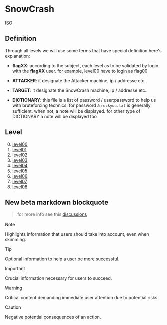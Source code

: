 # SnowCrash

[ISO](https://cdn.intra.42.fr/isos/SnowCrash.iso)

## Definition

Through all levels we will use some terms that have special definition
here's explanation:

- **flagXX**: according to the subject, each level as to be validated by login
  with the **flagXX** user. for example, level00 have to login as flag00

- **ATTACKER**: it designate the Attacker machine, ip / addresse etc..

- **TARGET**: it designate the SnowCrash  machine, ip / addresse etc..

- **DICTIONARY**: this file is a list of password / user:password to help us
  with bruteforcing technics. for password a `rockyou.txt` is generally
  sufficient. when not, a note will be displayed. for other type of DICTIONARY
  a note will be displayed too

## Level

0. [level00](https://github.com/Pixailz/SnowCrash/blob/main/level00/README.md)
0. [level01](https://github.com/Pixailz/SnowCrash/blob/main/level01/README.md)
0. [level02](https://github.com/Pixailz/SnowCrash/blob/main/level02/README.md)
0. [level03](https://github.com/Pixailz/SnowCrash/blob/main/level03/README.md)
0. [level04](https://github.com/Pixailz/SnowCrash/blob/main/level04/README.md)
0. [level05](https://github.com/Pixailz/SnowCrash/blob/main/level05/README.md)
0. [level06](https://github.com/Pixailz/SnowCrash/blob/main/level06/README.md)
0. [level07](https://github.com/Pixailz/SnowCrash/blob/main/level07/README.md)
0. [level08](https://github.com/Pixailz/SnowCrash/blob/main/level08/README.md)

## New beta markdown blockquote

> for more info see this [discussions](https://github.com/orgs/community/discussions/16925)

> [!NOTE]
> Highlights information that users should take into account, even when skimming.

> [!TIP]
> Optional information to help a user be more successful.

> [!IMPORTANT]
> Crucial information necessary for users to succeed.

> [!WARNING]
> Critical content demanding immediate user attention due to potential risks.

> [!CAUTION]
> Negative potential consequences of an action.
